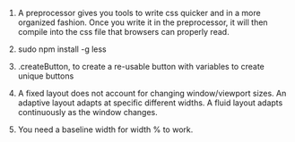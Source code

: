 1. A preprocessor gives you tools to write css quicker and in a more organized fashion. Once you write it in the preprocessor, it will then compile into the css file that browsers can properly read.

2. sudo npm install -g less

3. .createButton, to create a re-usable button with variables to create unique buttons

4. A fixed layout does not account for changing window/viewport sizes. An adaptive layout adapts at specific different widths. A fluid layout adapts continuously as the window changes.

5. You need a baseline width for width % to work.